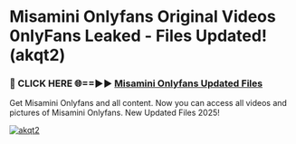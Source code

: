 # Misamini Onlyfans Original Videos 0nlyFans Leaked - Files Updated! (akqt2)

<h3>🔴 CLICK HERE 🌐==►► <a href="https://tinyurl.com/2m67pmp6" rel="nofollow">Misamini Onlyfans Updated Files</a></h3>

Get Misamini Onlyfans and all content. Now you can access all videos and pictures of Misamini Onlyfans. New Updated Files 2025!

[![akqt2](https://i.imgur.com/H4QAA4z.gif)](https://tinyurl.com/2m67pmp6)